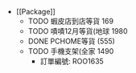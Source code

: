 - [[Package]]
	- TODO 蝦皮店到店等貨 169
	- TODO 嘖嘖12月等貨(地球 1980
	- DONE PCHOME等貨 (555)
	- TODO 手機支架(全家 1490
		- 訂單編號: ROO1635